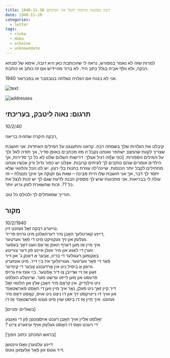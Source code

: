 ```yaml
---
title: 1940-11-10 דובה מבקשת מרבקה לקבל את תמיכתם
date: 1940-11-10
categories:
  - letter
tags:
  - rivka
  - doba
  - scheine
  - unknowndate
---
```


למרות שזה לא נאמר במפורש, נראה לי שהכותבת כאן היא דובה, אימא של סבתא רבקה, ולא וולף אביה בגלל כתב היד.
לא ברור מהיידיש אם זה כותב או כותבת.

אני לא בטוח אם הגלויה נשלחה בנובמבר או בפברואר 1940.


![text](/pupko-papers/assets/images/1940-11-10-content.jpg)

![addresses](/pupko-papers/assets/images/1940-11-10-addresses.jpg)

## תרגום: נאוה ליטבק, בעריכתי

10/2/40

רבקה היקרה שתהיה בריאה,

קיבלנו את הגלויות שלך בשמחה רבה. קראנו והתענגנו על המילים האחדות.
אני חושבת שצריך לקוות שהמצב ישתפר ואנחנו נקבל זו מזו מכתבים באופן סדיר, אך
תודה לאל ולך על המילים הספורות.  [כפי ש]זה רגיל אצלך. 
דרישות השלום שלנו לא כל כך סדירות, אך הילדים אומרים שהם כותבים לך לעיתים קרובות.
אצלנו יש כפור גדול ורק עכשיו אנחנו מתחילים לקבל יותר הכנסות. שיינה'לה עוזרת בחנות בלי רצון.
יש לנו הכל והלוואי שלא יחסר לך דבר, אך אני חושבת שלו היית מבינה – שאת גם זקוקה
אך אינך מנצלת – זה עולה לי בבריאות. אני מתכוונת שיש לך מספיק הבנה לדעת שגם 
לך יש זכות לנצל את כל ??. זכות שהשארת לזמן גרוע יותר.

הורייך שמאחלים לך ולכולם כל טוב.



## מקור

10/2/1940  
טײַערע רבקה זאׇל געזונט זײַן.  
דײַנע קאַרטלעך האׇבן מיר דערהאַלטן מיט גרויס פֿרייַד,  
געלעזן און זיך געקוויקט מיט די פּאׇר ווערטער.  
איך מײן אַז מען דאַרף האפן אַז עס וועט דאׇך בעסער  
ווערן די לאַגע און מיר וועלן אײנע פֿון דער צווײטע  
באַקומען רעגולער די בריוו, אׇבער אַ דאַנק ג' און דיר  
פֿאַר די פּאׇר ווערטער. געוויינלעך איז בײַ דיר. מיט אונזערע  
גרוסן אַ ביסיל ניט אין אׇרדענונג אׇבער די קינדער  
זאׇגן אַז זײ שרײַבן צו דיר אׇפֿטער. בײַ אונז איז גרויס  
פֿרעסט און מען לייזט ערשט מער. שיינעלע העלפֿט  
ניט ווילנדיק. אין קראׇם מיר האׇבן אַלץ און הלוואי זאׇל  
דיר קײן זאַך ניט פֿעלן, נאׇר איך מײן ווען די האׇסט פֿאַרשטאַנד  
און אויך דו נייטיקסט זיך און דו ניצט ניט אויס, קאׇסט דאׇס מיר  
געזונט. איך מיין אַז דו ביסט שוין מיט גענוג פֿאַרשטאַנד אַז דו  

[בשוליים ימניים]  

זאׇלסט אַליין אויך האׇבן רעכט אויסצונוצן פֿון די גאַנצע  
? די רעכט וואׇס דו האׇסט געלאׇזן אויף ערגערע צייַט  

[בראש המכתב כתוב הפוך]  

דײַנע עלטערן וואׇס ווינטשן  
דיר גוטס און פֿאַר אַלעמען גוטס.  
